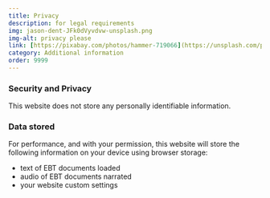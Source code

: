 ```yaml
---
title: Privacy
description: for legal requirements
img: jason-dent-JFk0dVyvdvw-unsplash.png
img-alt: privacy please
link: [https://pixabay.com/photos/hammer-719066](https://unsplash.com/photos/JFk0dVyvdvw)
category: Additional information
order: 9999
---
```

### Security and Privacy

This website does not store any personally identifiable information.

### Data stored

For performance, and with your permission,
this website will store the following information on your device
using browser storage:

* text of EBT documents loaded
* audio of EBT documents narrated
* your website custom settings
